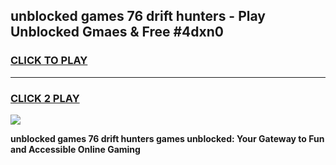 
## unblocked games 76 drift hunters - Play Unblocked Gmaes & Free #4dxn0
<h3>
<a href="https://news.freeplayer.one?title=unblocked_games_76_drift_hunters&ref=24F">CLICK TO PLAY</a></h3>
<hr>

<h3>
<a href="https://news.freeplayer.one?title=unblocked_games_76_drift_hunters&ref=24F">CLICK 2 PLAY</a>
  
</h3>

<a href="https://news.freeplayer.one?title=unblocked_games_76_drift_hunters&ref=24F/"><img src="https://clearcache.store/games.png"></a>


**unblocked games 76 drift hunters games unblocked: Your Gateway to Fun and Accessible Online Gaming**
